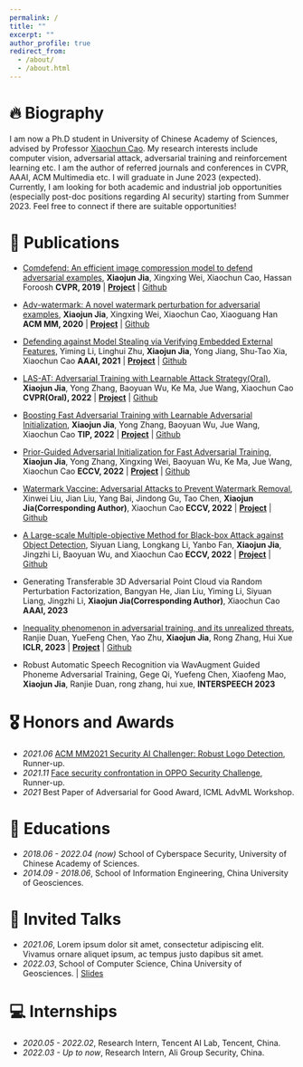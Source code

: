 ```yaml
---
permalink: /
title: ""
excerpt: ""
author_profile: true
redirect_from: 
  - /about/
  - /about.html
---
```


<!-- {% if site.google_scholar_stats_use_cdn %}
{% assign gsDataBaseUrl = "https://cdn.jsdelivr.net/gh/" | append: site.repository | append: "@" %}
{% else %}
{% assign gsDataBaseUrl = "https://raw.githubusercontent.com/" | append: site.repository | append: "/" %}
{% endif %}
{% assign url = gsDataBaseUrl | append: "google-scholar-stats/gs_data_shieldsio.json" %} -->

<span class='anchor' id='about-me'></span>
# 🔥 Biography
I am now a Ph.D student in University of Chinese Academy of Sciences, advised by Professor [Xiaochun Cao](https://scst.sysu.edu.cn/members/caoxiaochun.htm). My research interests include computer vision, adversarial attack, adversarial training and reinforcement learning etc. I am the author of referred journals and conferences in CVPR, AAAI, ACM Multimedia etc. I will graduate in June 2023 (expected). Currently, I am looking for both academic and industrial job opportunities (especially post-doc positions regarding AI security) starting from Summer 2023. Feel free to connect if there are suitable opportunities!


<!-- # 🎉 News
- *2022.02*: &nbsp; Lorem ipsum dolor sit amet, consectetur adipiscing elit. Vivamus ornare aliquet ipsum, ac tempus justo dapibus sit amet. 
- *2022.02*: &nbsp;🎉🎉 Lorem ipsum dolor sit amet, consectetur adipiscing elit. Vivamus ornare aliquet ipsum, ac tempus justo dapibus sit amet.  -->

# 📝 Publications 

<!-- <div class='paper-box'><div class='paper-box-image'><img src='images/500x300.png' alt="sym" width="100%"></div>
<div class='paper-box-text' markdown="1"> -->

- [Comdefend: An efficient image compression model to defend adversarial examples](https://openaccess.thecvf.com/content_CVPR_2019/papers/Jia_ComDefend_An_Efficient_Image_Compression_Model_to_Defend_Adversarial_Examples_CVPR_2019_paper.pdf), **Xiaojun Jia**, Xingxing Wei, Xiaochun Cao, Hassan Foroosh **CVPR, 2019** \| [**Project**](https://scholar.google.com.hk/citations?view_op=view_citation&hl=zh-CN&user=retTWnEAAAAJ&citation_for_view=retTWnEAAAAJ:2osOgNQ5qMEC) \| [Github](https://github.com/jiaxiaojunQAQ/Comdefend)
<!-- <strong><span class='show_paper_citations' data='DhtAFkwAAAAJ:ALROH1vI_8AC'></span></strong> -->
- [Adv-watermark: A novel watermark perturbation for adversarial examples](https://dl.acm.org/doi/pdf/10.1145/3394171.3413976), **Xiaojun Jia**, Xingxing Wei, Xiaochun Cao, Xiaoguang Han **ACM MM, 2020** \| [**Project**](https://scholar.google.com.hk/citations?view_op=view_citation&hl=zh-CN&user=retTWnEAAAAJ&citation_for_view=retTWnEAAAAJ:9yKSN-GCB0IC) \| [Github](https://github.com/jiaxiaojunQAQ/Adv-watermark)
- [Defending against Model Stealing via Verifying Embedded External Features](https://arxiv.org/pdf/2112.03476.pdf), Yiming Li, Linghui Zhu, **Xiaojun Jia**, Yong Jiang, Shu-Tao Xia, Xiaochun Cao **AAAI, 2021** \| [**Project**](https://scholar.google.com.hk/citations?view_op=view_citation&hl=zh-CN&user=retTWnEAAAAJ&citation_for_view=retTWnEAAAAJ:Y0pCki6q_DkC) \| [Github](https://github.com/jiaxiaojunQAQ/Backdoor-attack-against-speaker-verification)

- [LAS-AT: Adversarial Training with Learnable Attack Strategy(Oral)](https://arxiv.org/pdf/2203.06616.pdf), **Xiaojun Jia**, Yong Zhang, Baoyuan Wu, Ke Ma, Jue Wang,  Xiaochun Cao **CVPR(Oral), 2022** \| [**Project**](https://arxiv.org/pdf/2203.06616.pdf) \| [Github](https://github.com/jiaxiaojunQAQ/LAS-AT)

- [Boosting Fast Adversarial Training with Learnable Adversarial Initialization](https://arxiv.org/pdf/2110.05007.pdf), **Xiaojun Jia**, Yong Zhang, Baoyuan Wu, Jue Wang, Xiaochun Cao **TIP, 2022**  \| [**Project**](https://scholar.google.com.hk/citations?view_op=view_citation&hl=zh-CN&user=retTWnEAAAAJ&citation_for_view=retTWnEAAAAJ:zYLM7Y9cAGgC) \| [Github](https://github.com/jiaxiaojunQAQ/FGSM-SDI)

- [Prior-Guided Adversarial Initialization for Fast Adversarial Training](https://link.springer.com/chapter/10.1007/978-3-031-19772-7_33), **Xiaojun Jia**, Yong Zhang, Xingxing Wei, Baoyuan Wu, Ke Ma, Jue Wang, Xiaochun Cao **ECCV, 2022** \| [**Project**](https://scholar.google.com/citations?view_op=view_citation&hl=zh-CN&user=retTWnEAAAAJ&citation_for_view=retTWnEAAAAJ:WF5omc3nYNoC) \| [Github](https://github.com/jiaxiaojunQAQ/FGSM-PGI)

- [Watermark Vaccine: Adversarial Attacks to Prevent Watermark Removal](https://link.springer.com/chapter/10.1007/978-3-031-19781-9_1),  Xinwei Liu, Jian Liu, Yang Bai, Jindong Gu, Tao Chen, **Xiaojun Jia(Corresponding Author)**, Xiaochun Cao **ECCV, 2022** \| [**Project**](https://scholar.google.com/citations?view_op=view_citation&hl=zh-CN&user=retTWnEAAAAJ&citation_for_view=retTWnEAAAAJ:ufrVoPGSRksC) \| [Github](https://github.com/jiaxiaojunQAQ/Watermark-Vaccine)

- [A Large-scale Multiple-objective Method for Black-box Attack against Object Detection](https://link.springer.com/chapter/10.1007/978-3-031-19772-7_36), Siyuan Liang, Longkang Li, Yanbo Fan, **Xiaojun Jia**, Jingzhi Li, Baoyuan Wu, and Xiaochun Cao **ECCV, 2022** \| [**Project**](https://scholar.google.com/citations?view_op=view_citation&hl=zh-CN&user=retTWnEAAAAJ&citation_for_view=retTWnEAAAAJ:roLk4NBRz8UC) \| [Github](https://github.com/LiangSiyuan21/GARSDC)

- Generating Transferable 3D Adversarial Point Cloud via Random Perturbation Factorization, Bangyan He, Jian Liu, Yiming Li, Siyuan Liang, Jingzhi Li, **Xiaojun Jia(Corresponding Author)**, Xiaochun Cao **AAAI, 2023**

- [Inequality phenomenon in adversarial training, and its unrealized threats](https://openreview.net/forum?id=4t9q35BxGr), Ranjie Duan, YueFeng Chen, Yao Zhu, **Xiaojun Jia**, Rong Zhang, Hui Xue  **ICLR, 2023** \| [**Project**](https://openreview.net/forum?id=4t9q35BxGr) \| [Github](https://github.com/RjDuan/Inequality_Phenomenon_in_AT)

- Robust Automatic Speech Recognition via WavAugment Guided Phoneme Adversarial Training, Gege Qi, Yuefeng Chen, Xiaofeng Mao, **Xiaojun Jia**, Ranjie Duan, rong zhang, hui xue,  **INTERSPEECH 2023**


<!--
# 🎉 News
Generating Transferable 3D Adversarial Point Cloud via Random Perturbation Factorization Bangyan He, Jian Liu, Yiming Li, Siyuan Liang, Jingzhi Li, **Xiaojun Jia(Corresponding Author)**, Xiaochun Cao **AAAI, 2023**-->

<!--
# 🎉 Preprints
- [Boosting Fast Adversarial Training with Learnable Adversarial Initialization](https://arxiv.org/pdf/2110.05007.pdf), **Xiaojun Jia**, Yong Zhang, Baoyuan Wu, Jue Wang, Xiaochun Cao  \| [**Project**](https://scholar.google.com.hk/citations?view_op=view_citation&hl=zh-CN&user=retTWnEAAAAJ&citation_for_view=retTWnEAAAAJ:zYLM7Y9cAGgC) \| [Github](https://github.com/jiaxiaojunQAQ/FGSM-SDI)-->

# 🎖 Honors and Awards
- *2021.06* [ACM MM2021 Security AI Challenger: Robust Logo Detection](https://s.alibaba.com/challenge/ACMMM2021ChallengeRobustLogoDetection/?spm=5176.12281976.0.0.783430499dGPgZ), Runner-up. 
- *2021.11* [Face security confrontation in OPPO Security Challenge](https://security.oppo.com/challenge/competition-detail.html), Runner-up. 
- *2021* Best Paper of Adversarial for Good Award, ICML AdvML Workshop.

# 📖 Educations
- *2018.06 - 2022.04 (now)* School of Cyberspace Security, University of Chinese Academy of Sciences.  
- *2014.09 - 2018.06*, School of Information Engineering, China University of Geosciences. 

# 💬 Invited Talks
- *2021.06*, Lorem ipsum dolor sit amet, consectetur adipiscing elit. Vivamus ornare aliquet ipsum, ac tempus justo dapibus sit amet. 
- *2022.03*, School of Computer Science, China University of Geosciences.  \| [Slides](https://github.com/jiaxiaojunQAQ/jiaxiaojunQAQ.github.io/blob/main/Talking/%E8%AE%A1%E7%AE%97%E6%9C%BA%E9%A1%B6%E4%BC%9A%E6%8A%95%E7%A8%BF%E5%88%86%E4%BA%AB%E4%B8%8E%E4%BA%A4%E6%B5%81.pdf)

# 💻 Internships
- *2020.05 - 2022.02*, Research Intern, Tencent AI Lab, Tencent, China.
- *2022.03 - Up to now*, Research Intern, Ali Group Security, China.







